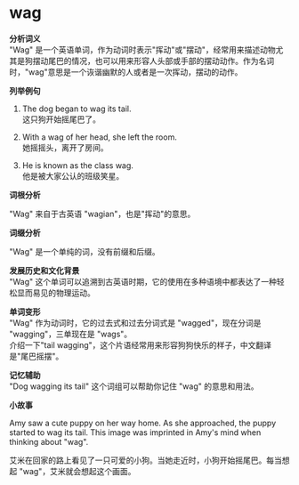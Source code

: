 # wag

**分析词义**  
"Wag" 是一个英语单词，作为动词时表示"挥动"或"摆动"，经常用来描述动物尤其是狗摆动尾巴的情况，也可以用来形容人头部或手部的摆动动作。作为名词时，"wag"意思是一个诙谐幽默的人或者是一次挥动，摆动的动作。

  

**列举例句**

  

1.  The dog began to wag its tail.  
    这只狗开始摇尾巴了。
    
      
    
2.  With a wag of her head, she left the room.  
    她摇摇头，离开了房间。
    
      
    
3.  He is known as the class wag.  
    他是被大家公认的班级笑星。
    
      
    

  

**词根分析**

  

"Wag" 来自于古英语 "wagian"，也是"挥动"的意思。

  

**词缀分析**

  

"Wag" 是一个单纯的词，没有前缀和后缀。

  

**发展历史和文化背景**  
"Wag" 这个单词可以追溯到古英语时期，它的使用在多种语境中都表达了一种轻松显而易见的物理运动。

  

**单词变形**  
"Wag" 作为动词时，它的过去式和过去分词式是 "wagged"，现在分词是 "wagging"，三单现在是 "wags"。  
介绍一下"tail wagging"，这个片语经常用来形容狗狗快乐的样子，中文翻译是"尾巴摇摆"。

  

**记忆辅助**  
"Dog wagging its tail" 这个词组可以帮助你记住 "wag" 的意思和用法。

  

**小故事**

  

Amy saw a cute puppy on her way home. As she approached, the puppy started to wag its tail. This image was imprinted in Amy's mind when thinking about "wag".

  

艾米在回家的路上看见了一只可爱的小狗。当她走近时，小狗开始摇尾巴。每当想起 "wag"，艾米就会想起这个画面。
